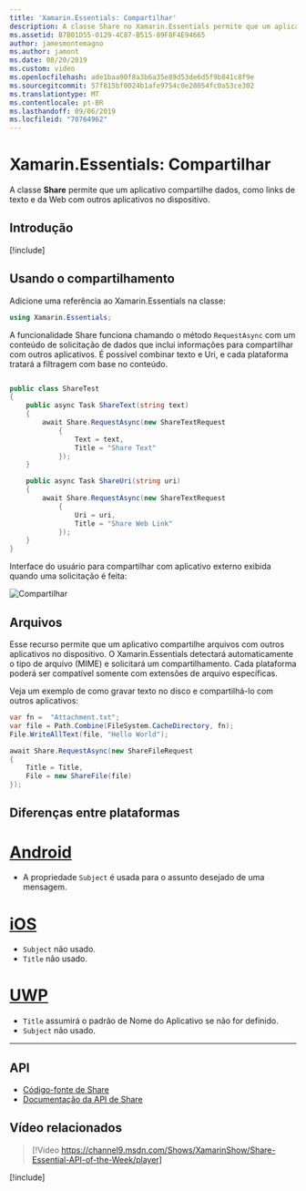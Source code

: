 ```yaml
---
title: 'Xamarin.Essentials: Compartilhar'
description: A classe Share no Xamarin.Essentials permite que um aplicativo compartilhe dados, como links de texto e da Web com outros aplicativos no dispositivo.
ms.assetid: B7B01D55-0129-4C87-B515-89F8F4E94665
author: jamesmontemagno
ms.author: jamont
ms.date: 08/20/2019
ms.custom: video
ms.openlocfilehash: ade1baa90f8a3b6a35e89d53de6d5f9b841c8f9e
ms.sourcegitcommit: 57f815bf0024b1afe9754c0e28054fc0a53ce302
ms.translationtype: MT
ms.contentlocale: pt-BR
ms.lasthandoff: 09/06/2019
ms.locfileid: "70764962"
---
```

# <a name="xamarinessentials-share"></a>Xamarin.Essentials: Compartilhar

A classe **Share** permite que um aplicativo compartilhe dados, como links de texto e da Web com outros aplicativos no dispositivo.

## <a name="get-started"></a>Introdução

[!include[](~/essentials/includes/get-started.md)]

## <a name="using-share"></a>Usando o compartilhamento

Adicione uma referência ao Xamarin.Essentials na classe:

```csharp
using Xamarin.Essentials;
```

A funcionalidade Share funciona chamando o método `RequestAsync` com um conteúdo de solicitação de dados que inclui informações para compartilhar com outros aplicativos. É possível combinar texto e Uri, e cada plataforma tratará a filtragem com base no conteúdo.

```csharp

public class ShareTest
{
    public async Task ShareText(string text)
    {
        await Share.RequestAsync(new ShareTextRequest
            {
                Text = text,
                Title = "Share Text"
            });
    }

    public async Task ShareUri(string uri)
    {
        await Share.RequestAsync(new ShareTextRequest
            {
                Uri = uri,
                Title = "Share Web Link"
            });
    }
}
```

Interface do usuário para compartilhar com aplicativo externo exibida quando uma solicitação é feita:

![Compartilhar](images/share.png)

## <a name="files"></a>Arquivos

Esse recurso permite que um aplicativo compartilhe arquivos com outros aplicativos no dispositivo. O Xamarin.Essentials detectará automaticamente o tipo de arquivo (MIME) e solicitará um compartilhamento. Cada plataforma poderá ser compatível somente com extensões de arquivo específicas.

Veja um exemplo de como gravar texto no disco e compartilhá-lo com outros aplicativos:

```csharp
var fn =  "Attachment.txt";
var file = Path.Combine(FileSystem.CacheDirectory, fn);
File.WriteAllText(file, "Hello World");

await Share.RequestAsync(new ShareFileRequest
{
    Title = Title,
    File = new ShareFile(file)
});
```

## <a name="platform-differences"></a>Diferenças entre plataformas

# <a name="androidtabandroid"></a>[Android](#tab/android)

- A propriedade `Subject` é usada para o assunto desejado de uma mensagem.

# <a name="iostabios"></a>[iOS](#tab/ios)

- `Subject` não usado.
- `Title` não usado.

# <a name="uwptabuwp"></a>[UWP](#tab/uwp)

- `Title` assumirá o padrão de Nome do Aplicativo se não for definido.
- `Subject` não usado.

-----

## <a name="api"></a>API

- [Código-fonte de Share](https://github.com/xamarin/Essentials/tree/master/Xamarin.Essentials/Share)
- [Documentação da API de Share](xref:Xamarin.Essentials.Share)

## <a name="related-video"></a>Vídeo relacionados

> [!Video https://channel9.msdn.com/Shows/XamarinShow/Share-Essential-API-of-the-Week/player]

[!include[](~/essentials/includes/xamarin-show-essentials.md)]
